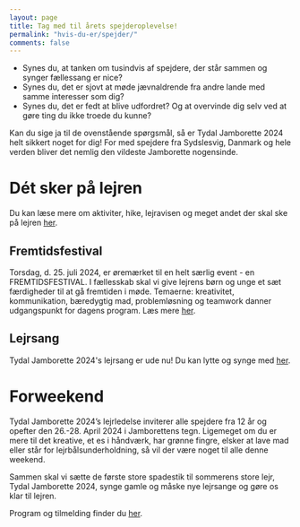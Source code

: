 ```yaml
---
layout: page
title: Tag med til årets spejderoplevelse!
permalink: "hvis-du-er/spejder/"
comments: false
---
```


- Synes du, at tanken om tusindvis af spejdere, der står sammen og synger fællessang er nice?
- Synes du, det er sjovt at møde jævnaldrende fra andre lande med samme interesser som dig?
- Synes du, det er fedt at blive udfordret? Og at overvinde dig selv ved at gøre ting du ikke troede du kunne?

Kan du sige ja til de ovenstående spørgsmål, så er Tydal Jamborette 2024 helt sikkert noget for dig! For med spejdere fra Sydslesvig, Danmark og hele verden bliver det nemlig den vildeste Jamborette nogensinde.

# Dét sker på lejren

Du kan læse mere om aktiviter, hike, lejravisen og meget andet der skal ske på lejren [her](/program/).

## Fremtidsfestival

Torsdag, d. 25. juli 2024, er øremærket til en helt særlig event - en FREMTIDSFESTIVAL. I fællesskab skal vi give lejrens børn og unge et sæt færdigheder til at gå fremtiden i møde. Temaerne: kreativitet, kommunikation, bæredygtig mad, problemløsning og teamwork danner udgangspunkt for dagens program. Læs mere [her](/fremtidsfestival).

## Lejrsang

Tydal Jamborette 2024's lejrsang er ude nu! Du kan lytte og synge med [her](/lejrsang).

# Forweekend

Tydal Jamborette 2024’s lejrledelse inviterer alle spejdere fra 12 år og opefter den 26.-28. April 2024 i Jamborettens tegn. Ligemeget om du er mere til det kreative, et es i håndværk, har grønne fingre, elsker at lave mad eller står for lejrbålsunderholdning, så vil der være noget til alle denne weekend.

Sammen skal vi sætte de første store spadestik til sommerens store lejr, Tydal Jamborette 2024, synge gamle og måske nye lejrsange og gøre os klar til lejren.

Program og tilmelding finder du [her](/forweekend).